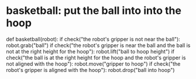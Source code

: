 # basketball: put the ball into into the hoop
def basketball(robot):
    if check("the robot's gripper is not near the ball"):
        robot.grab("ball")
    if check("the robot's gripper is near the ball and the ball is not at the right height for the hoop"):
        robot.lift("ball to hoop height")
    if check("the ball is at the right height for the hoop and the robot's gripper is not aligned with the hoop"):
        robot.move("gripper to hoop")
    if check("the robot's gripper is aligned with the hoop"):
        robot.drop("ball into hoop")